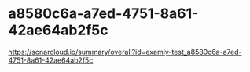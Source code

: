# a8580c6a-a7ed-4751-8a61-42ae64ab2f5c
https://sonarcloud.io/summary/overall?id=examly-test_a8580c6a-a7ed-4751-8a61-42ae64ab2f5c
